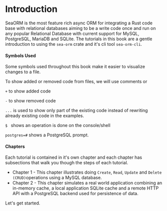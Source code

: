 # Introduction

SeaORM is the most feature rich async ORM for integrating a Rust code base with relational databases aiming to be a write code once and run on any popular Relational Database with current support for MySQL, PostgreSQL, MariaDB and SQLite. The tutorials in this book are a gentle introduction to using the `sea-orm` crate and it's cli tool `sea-orm-cli`.

#### Symbols Used

Some symbols used throughout this book make it easier to visualize changes to a file.

To show added or removed code from files, we will use comments or 

`+` to show added code

`-` to show removed code

`...` is used to show only part of the existing code instead of rewriting already existing code in the examples.

`$ ` shows an operation is done on the console/shell 

`postgres=#` shows a PostgreSQL prompt.

#### Chapters

Each tutorial is contained in it's own chapter and each chapter has subsections that walk you though the steps of each tutorial.

- Chapter 1  - This chapter illustrates doing `Create`, `Read`, `Update` and `Delete` `(CRUD)`operations using a MySQL database.
- Chapter 2 - This chapter simulates a real world application combining an in-memory cache, a local application SQLite cache and a remote HTTP API with a PostgreSQL backend used for persistence of data.

Let's get started.
